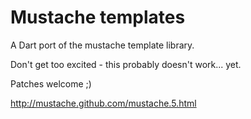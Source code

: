 # Mustache templates

A Dart port of the mustache template library.

Don't get too excited - this probably doesn't work... yet.

Patches welcome ;)

http://mustache.github.com/mustache.5.html